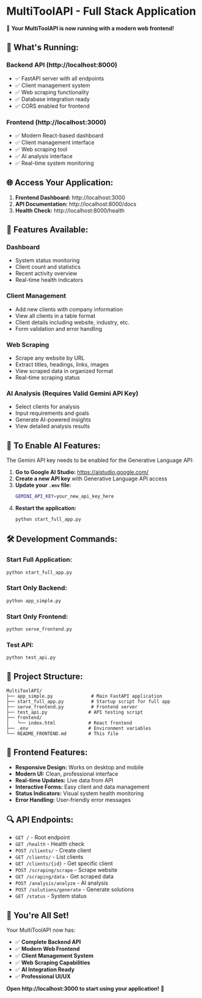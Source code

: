 # MultiToolAPI - Full Stack Application

🎉 **Your MultiToolAPI is now running with a modern web frontend!**

## 🚀 **What's Running:**

### **Backend API** (http://localhost:8000)
- ✅ FastAPI server with all endpoints
- ✅ Client management system
- ✅ Web scraping functionality
- ✅ Database integration ready
- ✅ CORS enabled for frontend

### **Frontend** (http://localhost:3000)
- ✅ Modern React-based dashboard
- ✅ Client management interface
- ✅ Web scraping tool
- ✅ AI analysis interface
- ✅ Real-time system monitoring

## 🌐 **Access Your Application:**

1. **Frontend Dashboard:** http://localhost:3000
2. **API Documentation:** http://localhost:8000/docs
3. **Health Check:** http://localhost:8000/health

## 🎯 **Features Available:**

### **Dashboard**
- System status monitoring
- Client count and statistics
- Recent activity overview
- Real-time health indicators

### **Client Management**
- Add new clients with company information
- View all clients in a table format
- Client details including website, industry, etc.
- Form validation and error handling

### **Web Scraping**
- Scrape any website by URL
- Extract titles, headings, links, images
- View scraped data in organized format
- Real-time scraping status

### **AI Analysis** (Requires Valid Gemini API Key)
- Select clients for analysis
- Input requirements and goals
- Generate AI-powered insights
- View detailed analysis results

## 🔧 **To Enable AI Features:**

The Gemini API key needs to be enabled for the Generative Language API:

1. **Go to Google AI Studio:** https://aistudio.google.com/
2. **Create a new API key** with Generative Language API access
3. **Update your `.env` file:**
   ```bash
   GEMINI_API_KEY=your_new_api_key_here
   ```
4. **Restart the application:**
   ```bash
   python start_full_app.py
   ```

## 🛠 **Development Commands:**

### **Start Full Application:**
```bash
python start_full_app.py
```

### **Start Only Backend:**
```bash
python app_simple.py
```

### **Start Only Frontend:**
```bash
python serve_frontend.py
```

### **Test API:**
```bash
python test_api.py
```

## 📁 **Project Structure:**

```
MultiToolAPI/
├── app_simple.py              # Main FastAPI application
├── start_full_app.py          # Startup script for full app
├── serve_frontend.py          # Frontend server
├── test_api.py               # API testing script
├── frontend/
│   └── index.html            # React frontend
├── .env                      # Environment variables
└── README_FRONTEND.md        # This file
```

## 🎨 **Frontend Features:**

- **Responsive Design:** Works on desktop and mobile
- **Modern UI:** Clean, professional interface
- **Real-time Updates:** Live data from API
- **Interactive Forms:** Easy client and data management
- **Status Indicators:** Visual system health monitoring
- **Error Handling:** User-friendly error messages

## 🔍 **API Endpoints:**

- `GET /` - Root endpoint
- `GET /health` - Health check
- `POST /clients/` - Create client
- `GET /clients/` - List clients
- `GET /clients/{id}` - Get specific client
- `POST /scraping/scrape` - Scrape website
- `GET /scraping/data` - Get scraped data
- `POST /analysis/analyze` - AI analysis
- `POST /solutions/generate` - Generate solutions
- `GET /status` - System status

## 🎉 **You're All Set!**

Your MultiToolAPI now has:
- ✅ **Complete Backend API**
- ✅ **Modern Web Frontend**
- ✅ **Client Management System**
- ✅ **Web Scraping Capabilities**
- ✅ **AI Integration Ready**
- ✅ **Professional UI/UX**

**Open http://localhost:3000 to start using your application!** 🚀
